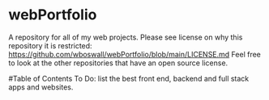 # webPortfolio
A repository for all of my web projects.  Please see license on why this repository it is restricted: https://github.com/wboswall/webPortfolio/blob/main/LICENSE.md Feel free to look at the other repositories that have an open source license.  

#Table of Contents
To Do: list the best front end, backend and full stack apps and websites.
